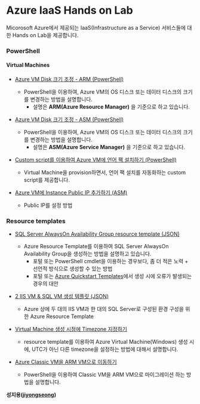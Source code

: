 # Azure IaaS Hands on Lab
Micorosoft Azure에서 제공되는 IaaS(Infrastructure as a Service) 서비스들에 대한 Hands on Lab을 제공합니다.

### PowerShell

#### Virtual Machines
  * [Azure VM Disk 크기 조정 - ARM (PowerShell)](https://github.com/jiyongseong/AzureIaaSHol/tree/master/powershell/resize-disk-size) 
    - PowerShell을 이용하여, Azure VM의 OS 디스크 또는 데이터 디스크의 크기를 변경하는 방법을 설명합니다.
      - 설명은 __ARM(Azure Resource Manager)__ 을 기준으로 하고 있습니다.

  * [Azure VM Disk 크기 조정 - ASM (PowerShell)](https://github.com/jiyongseong/AzureIaaSHol/tree/master/powershell/resize-disk-size-asm) 
    - PowerShell을 이용하여, Azure VM의 OS 디스크 또는 데이터 디스크의 크기를 변경하는 방법을 설명합니다.
      - 설명은 __ASM(Azure Service Manager)__ 을 기준으로 하고 있습니다.

  * [Custom script를 이용하여 Azure VM에 언어 팩 설치하기 (PowerShell)](https://github.com/jiyongseong/AzureIaaSHol/tree/master/powershell/installing-language-packs)
    - Virtual Machine을 provision하면서, 언어 팩 설치를 자동화하는 custom script를 제공합니다. 

  * [Azure VM에 Instance Public IP 추가하기 (ASM)](https://github.com/jiyongseong/AzureIaaSHol/tree/master/powershell/add-a-public-ip-to-vm-asm)
    - Public IP를 설정 방법
    
### Resource templates

  * [SQL Server AlwaysOn Availability Group resource template (JSON)](https://github.com/jiyongseong/AzureIaaSHol/tree/master/resource_template/AzureResourceGroup-AlwaysOnCluster) 
    - Azure Resource Template를 이용하여 SQL Server AlwaysOn Availability Group을 생성하는 방법을 설명하고 있습니다.
      - 포털 또는 PowerShell cmdlet을 이용하는 경우보다, 좀 더 적은 노력 + 선언적 방식으로 생성할 수 있는 방법
      - 포털 또는 [Azure Quickstart Templates](https://github.com/Azure/azure-quickstart-templates)에서 생성 시에 오류가 발생되는 경우의 대안

  * [2 IIS VM & SQL VM 생성 템플릿 (JSON)](https://github.com/jiyongseong/AzureIaaSHol/tree/master/resource_template/2-iis-vms-sql-vm-template) 
    - Azure 상에 두 대의 IIS VM과 한 대의 SQL Server로 구성된 환경 구성을 위한 Azure Resource Template

  * [Virtual Machine 생성 시점에 Timezone 지정하기](https://github.com/jiyongseong/AzureIaaSHol/tree/master/resource_template/windows-vm-timezone) 
    - resource template를 이용하여 Azure Virtual Machine(Windows) 생성 시에, UTC가 아닌 다른 timezone을 설정하는 방법에 대해서 설명합니다.

  * [Azure Classic VM을 ARM VM으로 이동하기](https://github.com/jiyongseong/AzureIaaSHol/tree/master/powershell/move-asm-vm-2-arm)
    - PowerShell을 이용하여 Classic VM을 ARM VM으로 마이그레이션 하는 방법을 설명합니다.

**성지용([jiyongseong](https://github.com/jiyongseong))**
